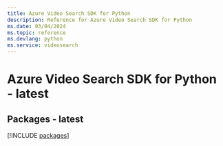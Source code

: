 ```yaml
---
title: Azure Video Search SDK for Python
description: Reference for Azure Video Search SDK for Python
ms.date: 03/04/2024
ms.topic: reference
ms.devlang: python
ms.service: videosearch
---
```

# Azure Video Search SDK for Python - latest
## Packages - latest
[!INCLUDE [packages](video-search-index.md)]